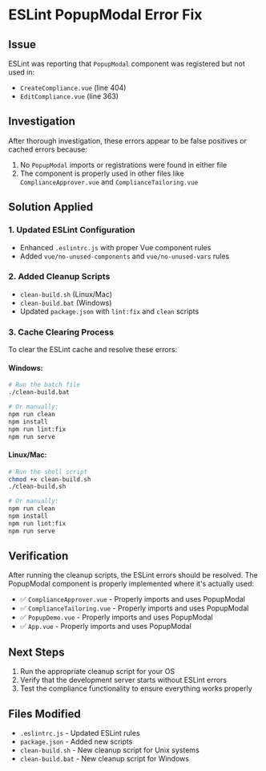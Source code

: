 # ESLint PopupModal Error Fix

## Issue
ESLint was reporting that `PopupModal` component was registered but not used in:
- `CreateCompliance.vue` (line 404)
- `EditCompliance.vue` (line 363)

## Investigation
After thorough investigation, these errors appear to be false positives or cached errors because:
1. No `PopupModal` imports or registrations were found in either file
2. The component is properly used in other files like `ComplianceApprover.vue` and `ComplianceTailoring.vue`

## Solution Applied

### 1. Updated ESLint Configuration
- Enhanced `.eslintrc.js` with proper Vue component rules
- Added `vue/no-unused-components` and `vue/no-unused-vars` rules

### 2. Added Cleanup Scripts
- `clean-build.sh` (Linux/Mac)
- `clean-build.bat` (Windows)
- Updated `package.json` with `lint:fix` and `clean` scripts

### 3. Cache Clearing Process
To clear the ESLint cache and resolve these errors:

#### Windows:
```bash
# Run the batch file
./clean-build.bat

# Or manually:
npm run clean
npm install
npm run lint:fix
npm run serve
```

#### Linux/Mac:
```bash
# Run the shell script
chmod +x clean-build.sh
./clean-build.sh

# Or manually:
npm run clean
npm install
npm run lint:fix
npm run serve
```

## Verification
After running the cleanup scripts, the ESLint errors should be resolved. The PopupModal component is properly implemented where it's actually used:

- ✅ `ComplianceApprover.vue` - Properly imports and uses PopupModal
- ✅ `ComplianceTailoring.vue` - Properly imports and uses PopupModal
- ✅ `PopupDemo.vue` - Properly imports and uses PopupModal
- ✅ `App.vue` - Properly imports and uses PopupModal

## Next Steps
1. Run the appropriate cleanup script for your OS
2. Verify that the development server starts without ESLint errors
3. Test the compliance functionality to ensure everything works properly

## Files Modified
- `.eslintrc.js` - Updated ESLint rules
- `package.json` - Added new scripts
- `clean-build.sh` - New cleanup script for Unix systems
- `clean-build.bat` - New cleanup script for Windows 